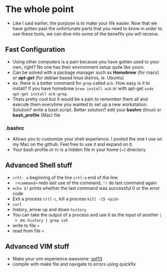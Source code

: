 # The whole point

* Like I said earlier, the purpose is to make your life easier. Now that we have gotten past the unfortunate parts that you need to know in order to use these tools, we can dive into some of the benefits you will receive. 

## Fast Configuration

* Using other computers is a pain because you have gotten used to your own, right? No one has their environment setup quite like yours. 
* Can be solved with a package manager such as __Homebrew__ (for macs) or ___apt-get___ (for debian based linux distros, ie. Ubuntu)
* ex. there is a better command for ``` grep ``` called ``` ack ```. How easy is it to install? If you have homebrew ``` brew install ack ``` or with apt-get ``` sudo apt-get install ack-grep ```. 
* Thats pretty cool but it would be a pain to remember them all and execute them everytime you wanted to set up a new workstation. Solution? write a bash script. Better solution? edit your __bashrc__ (linux) or __bash_profile__ (Mac) file

### .bashrc

* Allows you to customize your shell experience. I posted the one I use on my Mac on the github. Feel free to use it and expand on it.
* Your bash profile or rc is a hidden file in your home (~) directory


## Advanced Shell stuff

* ``` crtl- a ``` beginning of the line ``` crtl-e ``` end of the line
* ``` !<command>``` redo last use of the command, ``` !! ``` do last command again
* ``` echo $? ``` prints whether the last command was successful 0 or the error code
* Exit a process ``` crtl-c ```, kill a process ``` kill -15 <pid> ```
* ``` curl ```
* history, arrow up and down ``` history ```
* You can take the output of a process and use it as the input of another ``` | ```
  * ex. ``` history | grep ssh ``` 
* write to file ``` > ```
* read from file ``` < ```

## Advanced VIM stuff

* Make your vim experience awesome: [spf13](https://github.com/spf13/spf13-vim)
* compile with make file and navigate to errors using quickfix

